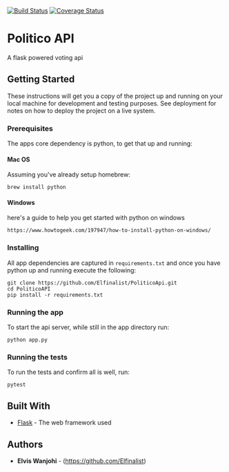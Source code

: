 
[![Build Status](https://travis-ci.org/Elfinalist/PoliticoApi.svg?branch=develop)](https://travis-ci.org/Elfinalist/PoliticoApi) [![Coverage Status](https://coveralls.io/repos/github/Elfinalist/PoliticoApi/badge.svg?branch=develop)](https://coveralls.io/github/Elfinalist/PoliticoApi?branch=develop)

# Politico API

A flask powered voting api

## Getting Started

These instructions will get you a copy of the project up and running on your local machine for development and testing purposes. See deployment for notes on how to deploy the project on a live system.

### Prerequisites

The apps core dependency is python, to get that up and running:

#### Mac OS
Assuming you've already setup homebrew:
```
brew install python
```

#### Windows
here's a guide to help you get started with python on windows
```
https://www.howtogeek.com/197947/how-to-install-python-on-windows/
```

### Installing

All app dependencies are captured in `requirements.txt` and once you have python up and running execute the following:

```
git clone https://github.com/Elfinalist/PoliticoApi.git
cd PoliticoAPI
pip install -r requirements.txt
```


### Running the app
To start the api server, while still in the app directory run:
```
python app.py
```

### Running the tests

To run the tests and confirm all is well, run:

```
pytest
```

## Built With

* [Flask](http://flask.pocoo.org/) - The web framework used


## Authors

* **Elvis Wanjohi** - (https://github.com/Elfinalist)


